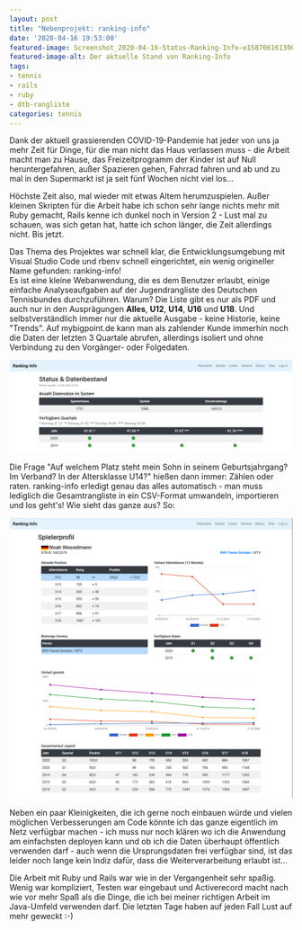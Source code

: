 ```yaml
---
layout: post
title: "Nebenprojekt: ranking-info"
date: '2020-04-16 19:53:00'
featured-image: Screenshot_2020-04-16-Status-Ranking-Info-e1587061613909.png
featured-image-alt: Der aktuelle Stand von Ranking-Info
tags:
- tennis
- rails
- ruby
- dtb-rangliste
categories: tennis
---
```

Dank der aktuell grassierenden COVID-19-Pandemie hat jeder von uns ja mehr Zeit für Dinge, für die man nicht das Haus verlassen muss - die Arbeit macht man zu Hause, das Freizeitprogramm der Kinder ist auf Null heruntergefahren, außer Spazieren gehen, Fahrrad fahren und ab und zu mal in den Supermarkt ist ja seit fünf Wochen nicht viel los...

Höchste Zeit also, mal wieder mit etwas Altem herumzuspielen. Außer kleinen Skripten für die Arbeit habe ich schon sehr lange nichts mehr mit Ruby gemacht, Rails kenne ich dunkel noch in Version 2 - Lust mal zu schauen, was sich getan hat, hatte ich schon länger, die Zeit allerdings nicht. Bis jetzt.

Das Thema des Projektes war schnell klar, die Entwicklungsumgebung mit Visual Studio Code und rbenv schnell eingerichtet, ein wenig origineller Name gefunden: ranking-info!  
Es ist eine kleine Webanwendung, die es dem Benutzer erlaubt, einige einfache Analyseaufgaben auf der Jugendrangliste des Deutschen Tennisbundes durchzuführen. Warum? Die Liste gibt es nur als PDF und auch nur in den Ausprägungen __Alles__, __U12__, __U14__, __U16__ und __U18__. Und selbstverständlich immer nur die aktuelle Ausgabe - keine Historie, keine "Trends".  Auf mybigpoint.de kann man als zahlender Kunde immerhin noch die Daten der letzten 3 Quartale abrufen, allerdings isoliert und ohne Verbindung zu den Vorgänger- oder Folgedaten.

![Importstatus](/assets/img/Screenshot_2020-04-16-Status-Ranking-Info-e1587061613909.png)

Die Frage "Auf welchem Platz steht mein Sohn in seinem Geburtsjahrgang? Im Verband? In der Altersklasse U14?" hießen dann immer: Zählen oder raten. ranking-info erledigt genau das alles automatisch - man muss lediglich die Gesamtrangliste in ein CSV-Format umwandeln, importieren und los geht's! Wie sieht das ganze aus? So:

![Spielerprofilansicht](/assets/img/Screenshot_2020-04-16-Spielerprofil-Noah-Wesselmann-Ranking-Info-e1587061639745.png)

Neben ein paar Kleinigkeiten, die ich gerne noch einbauen würde und vielen möglichen Verbesserungen am Code könnte ich das ganze eigentlich im Netz verfügbar machen - ich muss nur noch klären wo ich die Anwendung am einfachsten deployen kann und ob ich die Daten überhaupt öffentlich verwenden darf - auch wenn die Ursprungsdaten frei verfügbar sind, ist das leider noch lange kein Indiz dafür, dass die Weiterverarbeitung erlaubt ist...

Die Arbeit mit Ruby und Rails war wie in der Vergangenheit sehr spaßig. Wenig war kompliziert, Testen war eingebaut und Activerecord macht nach wie vor mehr Spaß als die Dinge, die ich bei meiner richtigen Arbeit im Java-Umfeld verwenden darf. Die letzten Tage haben auf jeden Fall Lust auf mehr geweckt :-)